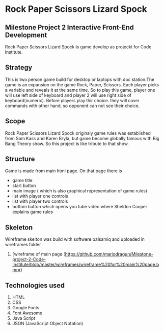 # Rock Paper Scissors Lizard Spock

## Milestone Project 2 Interactive Front-End Development
Rock Paper Scissors Lizard Spock is game develop as projeckt for Code Institute.

## Strategy

This is two person game build for desktop or laptops with doc station.The game is an expansion on the game Rock, Paper, Scissors. 
Each player picks a variable and reveals it at the same time. So to play this game, player one will use left side of keyboard and
player 2 will use right side of keyboard(numeric). Before players play thir choice. they will cover commands with other hand,
so opponent can not see their choice.

## Scope

Rock Paper Scissors Lizard Spock originaly game rules was established from Sam Kass and Karen Bryla, but game 
become globally famous with Big Bang Theory show. So this project is like tribute to that show.

## Structure

Game is made from main html page. On that page there is
* game title
* start button
* main image ( which is also graphical representation of game rules)
* list with player one controls
* list with player two controls
* bottom button which opens you tube video where Sheldon Cooper explains game rules

## Skeleton

Wireframe skelton was build with softwere balsamiq and uploaded in wireframes folder
1. [wireframe of  main page (https://github.com/mariodragun/Milestone-project-2-Code-Institute/blob/master/wireframes/wireframe%20for%20main%20page.bmpr)

## Technologies used

1. HTML
2. CSS
3. Google Fonts
4. Font Awesome
5. Java Script
6. JSON (JavaScript Object Notation) 
